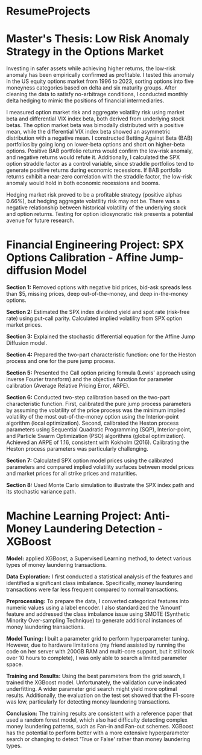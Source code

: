 # ResumeProjects

# Master's Thesis: Low Risk Anomaly Strategy in the Options Market
Investing in safer assets while achieving higher returns, the low-risk anomaly has been empirically confirmed as profitable. I tested this anomaly in the US equity options market from 1996 to 2023, sorting options into five moneyness categories based on delta and six maturity groups. After cleaning the data to satisfy no-arbitrage conditions, I conducted monthly delta hedging to mimic the positions of financial intermediaries.

I measured option market risk and aggregate volatility risk using market beta and differential VIX index beta, both derived from underlying stock betas. The option market beta was bimodally distributed with a positive mean, while the differential VIX index beta showed an asymmetric distribution with a negative mean. I constructed Betting Against Beta (BAB) portfolios by going long on lower-beta options and short on higher-beta options. Positive BAB portfolio returns would confirm the low-risk anomaly, and negative returns would refute it. Additionally, I calculated the SPX option straddle factor as a control variable, since straddle portfolios tend to generate positive returns during economic recessions. If BAB portfolio returns exhibit a near-zero correlation with the straddle factor, the low-risk anomaly would hold in both economic recessions and booms. 

Hedging market risk proved to be a profitable strategy (positive alphas 0.66%), but hedging aggregate volatility risk may not be. There was a negative relationship between historical volatility of the underlying stock and option returns. Testing for option idiosyncratic risk presents a potential avenue for future research.

# Financial Engineering Project: SPX Options Calibration - Affine Jump-diffusion Model
**Section 1:** Removed options with negative bid prices, bid-ask spreads less than $5, missing prices, deep out-of-the-money, and deep in-the-money options.

**Section 2:** Estimated the SPX index dividend yield and spot rate (risk-free rate) using put-call parity. Calculated implied volatility from SPX option market prices.

**Section 3:** Explained the stochastic differential equation for the Affine Jump Diffusion model.

**Section 4:** Prepared the two-part characteristic function: one for the Heston process and one for the pure jump process.

**Section 5:** Presented the Call option pricing formula (Lewis' approach using inverse Fourier transform) and the objective function for parameter calibration (Average Relative Pricing Error, ARPE).

**Section 6:** Conducted two-step calibration based on the two-part characteristic function. First, calibrated the pure jump process parameters by assuming the volatility of the price process was the minimum implied volatility of the most out-of-the-money option using the Interior-point algorithm (local optimization). Second, calibrated the Heston process parameters using Sequential Quadratic Programming (SQP), Interior-point, and Particle Swarm Optimization (PSO) algorithms (global optimization). Achieved an ARPE of 1.16, consistent with Kokholm (2016). Calibrating the Heston process parameters was particularly challenging.

**Section 7:** Calculated SPX option model prices using the calibrated parameters and compared implied volatility surfaces between model prices and market prices for all strike prices and maturities.

**Section 8:** Used Monte Carlo simulation to illustrate the SPX index path and its stochastic variance path.

# Machine Learning Project: Anti-Money Laundering Detection - XGBoost
**Model:** applied XGBoost, a Supervised Learning method, to detect various types of money laundering transactions.

**Data Exploration:** I first conducted a statistical analysis of the features and identified a significant class imbalance. Specifically, money laundering transactions were far less frequent compared to normal transactions.

**Preprocessing:** To prepare the data, I converted categorical features into numeric values using a label encoder. I also standardized the 'Amount' feature and addressed the class imbalance issue using SMOTE (Synthetic Minority Over-sampling Technique) to generate additional instances of money laundering transactions.

**Model Tuning:** I built a parameter grid to perform hyperparameter tuning. However, due to hardware limitations (my friend assisted by running the code on her server with 200GB RAM and multi-core support, but it still took over 10 hours to complete), I was only able to search a limited parameter space.

**Training and Results:** Using the best parameters from the grid search, I trained the XGBoost model. Unfortunately, the validation curve indicated underfitting. A wider parameter grid search might yield more optimal results. Additionally, the evaluation on the test set showed that the F1-score was low, particularly for detecting money laundering transactions.

**Conclusion:** The training results are consistent with a reference paper that used a random forest model, which also had difficulty detecting complex money laundering patterns, such as Fan-in and Fan-out schemes. XGBoost has the potential to perform better with a more extensive hyperparameter search or changing to detect 'True or False' rather than money laundering types.
